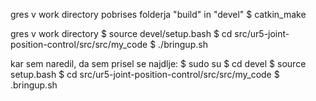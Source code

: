 gres v work directory
pobrises folderja "build" in "devel"
$ catkin_make 



gres v work directory
$ source devel/setup.bash
$ cd src/ur5-joint-position-control/src/src/my_code
$ ./bringup.sh


kar sem naredil, da sem prisel se najdlje:
$ sudo su
$ cd devel
$ source setup.bash
$ cd src/ur5-joint-position-control/src/src/my_code
$ .bringup.sh

